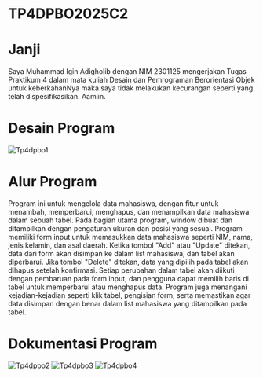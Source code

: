 # TP4DPBO2025C2

# Janji
Saya Muhammad Igin Adigholib dengan NIM 2301125 mengerjakan Tugas Praktikum 4 dalam mata kuliah Desain dan Pemrograman Berorientasi Objek untuk keberkahanNya maka saya tidak melakukan kecurangan seperti yang telah dispesifikasikan. Aamiin.

# Desain Program
![Tp4dpbo1](https://github.com/user-attachments/assets/b54c0fe5-d32f-49de-9466-8870a37c5f24)

# Alur Program
Program ini untuk mengelola data mahasiswa, dengan fitur untuk menambah, memperbarui, menghapus, dan menampilkan data mahasiswa dalam sebuah tabel. Pada bagian utama program, window dibuat dan ditampilkan dengan pengaturan ukuran dan posisi yang sesuai. Program memiliki form input untuk memasukkan data mahasiswa seperti NIM, nama, jenis kelamin, dan asal daerah. Ketika tombol "Add" atau "Update" ditekan, data dari form akan disimpan ke dalam list mahasiswa, dan tabel akan diperbarui. Jika tombol "Delete" ditekan, data yang dipilih pada tabel akan dihapus setelah konfirmasi. Setiap perubahan dalam tabel akan diikuti dengan pembaruan pada form input, dan pengguna dapat memilih baris di tabel untuk memperbarui atau menghapus data. Program juga menangani kejadian-kejadian seperti klik tabel, pengisian form, serta memastikan agar data disimpan dengan benar dalam list mahasiswa yang ditampilkan pada tabel.

# Dokumentasi Program
![Tp4dpbo2](https://github.com/user-attachments/assets/49640131-fbff-4b59-8fd9-337f063ee861)
![Tp4dpbo3](https://github.com/user-attachments/assets/b90610de-59ca-4758-a98e-d960434dca0e)
![Tp4dpbo4](https://github.com/user-attachments/assets/923b1c15-2138-4097-bb50-9624b1c04a98)
